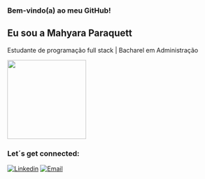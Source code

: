 ### Bem-vindo(a) ao meu GitHub!
## Eu sou a Mahyara Paraquett

Estudante de programação full stack | Bacharel em Administração

<div>
  <img height="180em" src="https://github-readme-stats.vercel.app/api?username=MahyParaquett&show_icons=true&theme=radical"/>  
</div>

### Let´s get connected:
 [![Linkedin](https://img.shields.io/badge/LinkedIn-0077B5?style=for-the-badge&logo=linkedin&logoColor=white)](https://www.linkedin.com/in/mahyara-paraquett/)
[![Email](https://img.shields.io/badge/Gmail-D14836?style=for-the-badge&logo=gmail&logoColor=white)](https://criarmeulink.com.br/u/1691693259)
